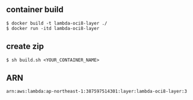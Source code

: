 ## container build

```
$ docker build -t lambda-oci8-layer ./
$ docker run -itd lambda-oci8-layer
```

## create zip

```
$ sh build.sh <YOUR_CONTAINER_NAME>
```

## ARN

`arn:aws:lambda:ap-northeast-1:387597514301:layer:lambda-oci8-layer:3`


